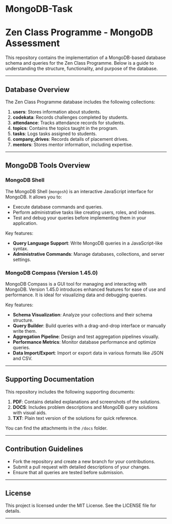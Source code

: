 # MongoDB-Task

# Zen Class Programme - MongoDB Assessment

This repository contains the implementation of a MongoDB-based database schema and queries for the Zen Class Programme. Below is a guide to understanding the structure, functionality, and purpose of the database.

---

## Database Overview
The Zen Class Programme database includes the following collections:

1. **users**: Stores information about students.
2. **codekata**: Records challenges completed by students.
3. **attendance**: Tracks attendance records for students.
4. **topics**: Contains the topics taught in the program.
5. **tasks**: Logs tasks assigned to students.
6. **company_drives**: Records details of placement drives.
7. **mentors**: Stores mentor information, including expertise.

---

## MongoDB Tools Overview

### MongoDB Shell
The MongoDB Shell (`mongosh`) is an interactive JavaScript interface for MongoDB. It allows you to:
- Execute database commands and queries.
- Perform administrative tasks like creating users, roles, and indexes.
- Test and debug your queries before implementing them in your application.

Key features:
- **Query Language Support**: Write MongoDB queries in a JavaScript-like syntax.
- **Administrative Commands**: Manage databases, collections, and server settings.

### MongoDB Compass (Version 1.45.0)
MongoDB Compass is a GUI tool for managing and interacting with MongoDB. Version 1.45.0 introduces enhanced features for ease of use and performance. It is ideal for visualizing data and debugging queries.

Key features:
- **Schema Visualization**: Analyze your collections and their schema structure.
- **Query Builder**: Build queries with a drag-and-drop interface or manually write them.
- **Aggregation Pipeline**: Design and test aggregation pipelines visually.
- **Performance Metrics**: Monitor database performance and optimize queries.
- **Data Import/Export**: Import or export data in various formats like JSON and CSV.

---

## Supporting Documentation

This repository includes the following supporting documents:

1. **PDF**: Contains detailed explanations and screenshots of the solutions.
2. **DOCS**: Includes problem descriptions and MongoDB query solutions with visual aids.
3. **TXT**: Plain text version of the solutions for quick reference.

You can find the attachments in the `/docs` folder.

----

## Contribution Guidelines
- Fork the repository and create a new branch for your contributions.
- Submit a pull request with detailed descriptions of your changes.
- Ensure that all queries are tested before submission.

---

## License
This project is licensed under the MIT License. See the LICENSE file for details.

---
